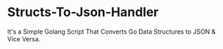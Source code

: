 # Structs-To-Json-Handler
It's a Simple Golang Script That Converts Go Data Structures to JSON &amp; Vice Versa.
